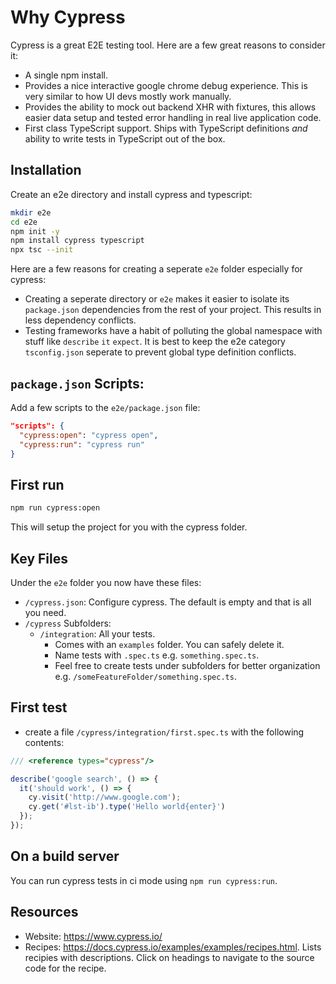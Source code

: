 # Why Cypress
Cypress is a great E2E testing tool. Here are a few great reasons to consider it:

* A single npm install.
* Provides a nice interactive google chrome debug experience. This is very similar to how UI devs mostly work manually.
* Provides the ability to mock out backend XHR with fixtures, this allows easier data setup and tested error handling in real live application code.
* First class TypeScript support. Ships with TypeScript definitions *and* ability to write tests in TypeScript out of the box.

## Installation

Create an e2e directory and install cypress and typescript:

```sh
mkdir e2e
cd e2e
npm init -y
npm install cypress typescript
npx tsc --init
```

Here are a few reasons for creating a seperate `e2e` folder especially for cypress: 
* Creating a seperate directory or `e2e` makes it easier to isolate its `package.json` dependencies from the rest of your project. This results in less dependency conflicts.
* Testing frameworks have a habit of polluting the global namespace with stuff like `describe` `it` `expect`. It is best to keep the e2e category `tsconfig.json` seperate to prevent global type definition conflicts.

## `package.json` Scripts: 

Add a few scripts to the `e2e/package.json` file:

```json
"scripts": {
  "cypress:open": "cypress open",
  "cypress:run": "cypress run"
}
```

## First run

```sh
npm run cypress:open
```

This will setup the project for you with the cypress folder.

## Key Files
Under the `e2e` folder you now have these files: 

* `/cypress.json`: Configure cypress. The default is empty and that is all you need.
* `/cypress` Subfolders: 
    * `/integration`: All your tests. 
        * Comes with an `examples` folder. You can safely delete it.
        * Name tests with `.spec.ts` e.g. `something.spec.ts`. 
        * Feel free to create tests under subfolders for better organization e.g. `/someFeatureFolder/something.spec.ts`.

## First test 
* create a file `/cypress/integration/first.spec.ts` with the following contents: 

```ts
/// <reference types="cypress"/>

describe('google search', () => {
  it('should work', () => {
    cy.visit('http://www.google.com');
    cy.get('#lst-ib').type('Hello world{enter}')
  });
});
```

## On a build server

You can run cypress tests in ci mode using `npm run cypress:run`.

## Resources 
* Website: https://www.cypress.io/
* Recipes: https://docs.cypress.io/examples/examples/recipes.html. Lists recipies with descriptions. Click on headings to navigate to the source code for the recipe.
